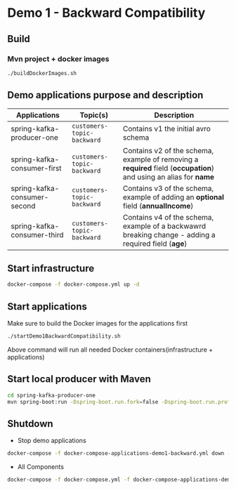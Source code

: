 # Demo 1 - Backward Compatibility

## Build

### Mvn project + docker images

```bash
./buildDockerImages.sh
```

## Demo applications purpose and description

| Applications                 | Topic(s)                                                                                                | Description                                                                                                                  |
|------------------------------|---------------------------------------------------------------------------------------------------------|------------------------------------------------------------------------------------------------------------------------------|
| spring-kafka-producer-one    | `customers-topic-backward`| Contains v1 the initial avro schema                                                                                          |
| spring-kafka-consumer-first  | `customers-topic-backward`| Contains v2 of the schema, example of removing a **required** field (**occupation**) and using an alias for **name** |
| spring-kafka-consumer-second | `customers-topic-backward`| Contains v3 of the schema, example of adding an **optional** field (**annualIncome**)                                        |
| spring-kafka-consumer-third  | `customers-topic-backward`| Contains v4 of the schema, example of a backwawrd breaking change - adding a required field (**age**)                        |


## Start infrastructure

```bash
docker-compose -f docker-compose.yml up -d
```

## Start applications

Make sure to build the Docker images for the applications first

```bash
./startDemo1BackwardCompatibility.sh
```

Above command will run all needed Docker containers(infrastructure + applications)

## Start local producer with Maven

```bash
cd spring-kafka-producer-one
mvn spring-boot:run -Dspring-boot.run.fork=false -Dspring-boot.run.profiles=backward
```

## Shutdown 

* Stop demo applications

```bash
docker-compose -f docker-compose-applications-demo1-backward.yml down -v
```

* All Components

```bash
docker-compose -f docker-compose.yml -f docker-compose-applications-demo1-backward.yml down -v
```